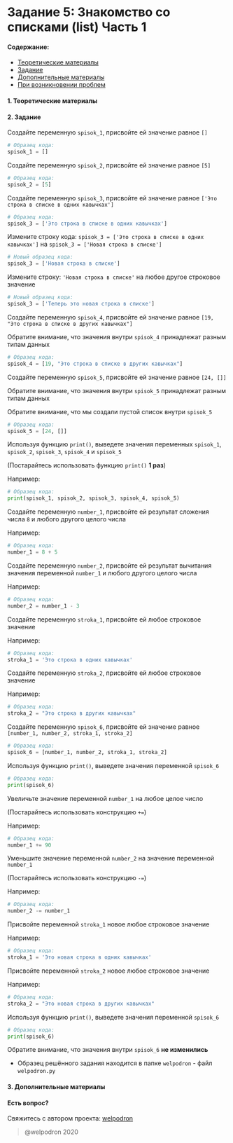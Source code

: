 # Задание 5: Знакомство со списками (list) Часть 1

#### Содержание:

+ [Теоретические материалы](#)
+ [Задание](#)
+ [Дополнительные материалы](#)
+ [При возникновении проблем](#Issues)

#### <a name=""></a> 1. Теоретические материалы



#### <a name=""></a> 2. Задание

Создайте переменную `spisok_1`, присвойте ей значение равное `[]`

```python
# Образец кода: 
spisok_1 = []
```

Создайте переменную `spisok_2`, присвойте ей значение равное `[5]`

```python
# Образец кода: 
spisok_2 = [5]
```

Создайте переменную `spisok_3`, присвойте ей значение равное `['Это строка в списке в одних кавычках']`

```python
# Образец кода: 
spisok_3 = ['Это строка в списке в одних кавычках']
```

Измените строку кода: `spisok_3 = ['Это строка в списке в одних кавычках']` на `spisok_3 = ['Новая строка в списке']`

```python
# Новый образец кода: 
spisok_3 = ['Новая строка в списке']
```

Измените строку: `'Новая строка в списке'` на любое другое строковое значение

```python
# Новый образец кода: 
spisok_3 = ['Теперь это новая строка в списке']
```

Создайте переменную `spisok_4`, присвойте ей значение равное `[19, "Это строка в списке в других кавычках"]`

Обратите внимание, что значения внутри `spisok_4` принадлежат разным типам данных

```python
# Образец кода: 
spisok_4 = [19, "Это строка в списке в других кавычках"]
```

Создайте переменную `spisok_5`, присвойте ей значение равное `[24, []]`

Обратите внимание, что значения внутри `spisok_5` принадлежат разным типам данных

Обратите внимание, что мы создали пустой список внутри `spisok_5`

```python
# Образец кода: 
spisok_5 = [24, []]
```

Используя функцию `print()`, выведете значения переменных `spisok_1`, `spisok_2`, `spisok_3`, `spisok_4` и `spisok_5`

(Постарайтесь использовать функцию `print()` **1 раз**)

Например: 

```python
# Образец кода: 
print(spisok_1, spisok_2, spisok_3, spisok_4, spisok_5)
```

Создайте переменную `number_1`, присвойте ей результат сложения числа `8` и любого другого целого числа

Например:

```python
# Образец кода: 
number_1 = 8 + 5
```

Создайте переменную `number_2`, присвойте ей результат вычитания значения переменной `number_1` и любого другого целого числа

Например:

```python
# Образец кода: 
number_2 = number_1 - 3
```

Создайте переменную `stroka_1`, присвойте ей любое строковое значение 

Например:

```python
# Образец кода: 
stroka_1 = 'Это строка в одних кавычках'
```

Создайте переменную `stroka_2`, присвойте ей любое строковое значение 

Например:

```python
# Образец кода: 
stroka_2 = "Это строка в других кавычках"
```

Создайте переменную `spisok_6`, присвойте ей значение равное `[number_1, number_2, stroka_1, stroka_2]`

```python
# Образец кода: 
spisok_6 = [number_1, number_2, stroka_1, stroka_2]
```

Используя функцию `print()`, выведете значения переменной `spisok_6`

```python
# Образец кода: 
print(spisok_6)
```

Увеличьте значение переменной `number_1` на любое целое число

(Постарайтесь использовать конструкцию `+=`)

Например: 

```python
# Образец кода: 
number_1 += 90
```

Уменьшите значение переменной `number_2` на значение переменной `number_1` 

(Постарайтесь использовать конструкцию `-=`)

Например: 

```python
# Образец кода: 
number_2 -= number_1
```

Присвойте переменной `stroka_1` новое любое строковое значение

Например: 

```python
# Образец кода: 
stroka_1 = 'Это новая строка в одних кавычках'
```

Присвойте переменной `stroka_2` новое любое строковое значение

Например: 

```python
# Образец кода: 
stroka_2 = "Это новая строка в других кавычках"
```

Используя функцию `print()`, выведете значения переменной `spisok_6`

```python
# Образец кода: 
print(spisok_6)
```

Обратите внимание, что значения внутри `spisok_6` **не изменились**

* Образец решённого задания находится в папке `welpodron` - файл `welpodron.py`

#### <a name=""></a> 3. Дополнительные материалы



#### <a name="Issues"></a> Есть вопрос?

Свяжитесь с автором проекта: [welpodron](https://vk.com/welpodron)

> @welpodron 2020
